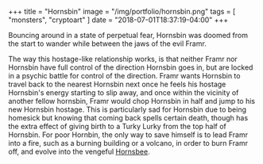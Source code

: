 +++
title = "Hornsbin"
image = "/img/portfolio/hornsbin.png"
tags = [ "monsters", "cryptoart" ]
date = "2018-07-01T18:37:19-04:00"
+++

Bouncing around in a state of perpetual fear, Hornsbin was doomed from the start to wander while between the jaws of the evil Framr.

<!--more-->

The way this hostage-like relationship works, is that neither Framr nor Hornsbin have full control of the direction Hornsbin goes in, but are locked in a psychic battle for control of the direction. Framr wants Hornsbin to travel back to the nearest Hornsbin next once he feels his hostage Hornsbin's energy starting to slip away, and once within the vicinity of another fellow hornsbin, Framr would chop Hornsbin in half and jump to his new Hornsbin hostage. This is particularly sad for Hornsbin due to being homesick but knowing that coming back spells certain death, though has the extra effect of giving birth to a Turky Lurky from the top half of Hornsbin. For poor Hornbin, the only way to save himself is to lead Framr into a fire, such as a burning building or a volcano, in order to burn Framr off, and evolve into the vengeful [Hornsbee][1].

[1]: /portfolio/hornsbee
